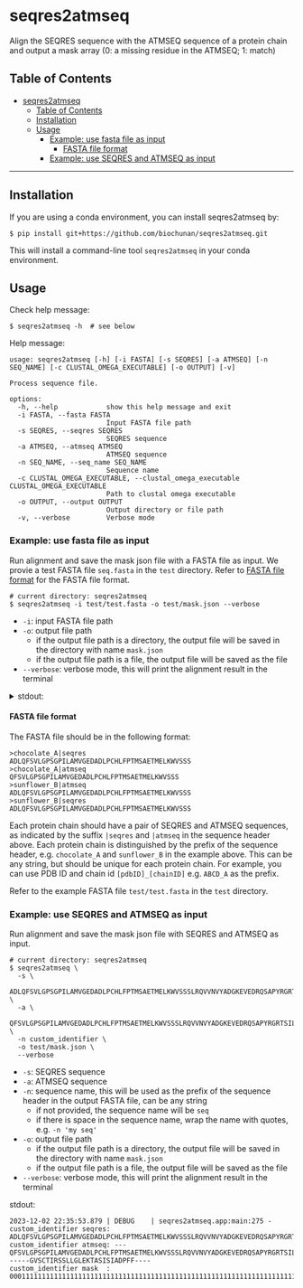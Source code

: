 # seqres2atmseq
Align the SEQRES sequence with the ATMSEQ sequence of a protein chain and output a mask array (0: a missing residue in the ATMSEQ; 1: match)

## Table of Contents
- [seqres2atmseq](#seqres2atmseq)
  - [Table of Contents](#table-of-contents)
  - [Installation](#installation)
  - [Usage](#usage)
    - [Example: use fasta file as input](#example-use-fasta-file-as-input)
      - [FASTA file format](#fasta-file-format)
    - [Example: use SEQRES and ATMSEQ as input](#example-use-seqres-and-atmseq-as-input)

---

## Installation 
If you are using a conda environment, you can install seqres2atmseq by:
```
$ pip install git+https://github.com/biochunan/seqres2atmseq.git
```
This will install a command-line tool `seqres2atmseq` in your conda environment.

## Usage
Check help message:
```shell 
$ seqres2atmseq -h  # see below 
```

Help message:
```
usage: seqres2atmseq [-h] [-i FASTA] [-s SEQRES] [-a ATMSEQ] [-n SEQ_NAME] [-c CLUSTAL_OMEGA_EXECUTABLE] [-o OUTPUT] [-v]

Process sequence file.

options:
  -h, --help            show this help message and exit
  -i FASTA, --fasta FASTA
                        Input FASTA file path
  -s SEQRES, --seqres SEQRES
                        SEQRES sequence
  -a ATMSEQ, --atmseq ATMSEQ
                        ATMSEQ sequence
  -n SEQ_NAME, --seq_name SEQ_NAME
                        Sequence name
  -c CLUSTAL_OMEGA_EXECUTABLE, --clustal_omega_executable CLUSTAL_OMEGA_EXECUTABLE
                        Path to clustal omega executable
  -o OUTPUT, --output OUTPUT
                        Output directory or file path
  -v, --verbose         Verbose mode
```

### Example: use fasta file as input 
Run alignment and save the mask json file with a FASTA file as input. We provie a test FASTA file `seq.fasta` in the `test` directory.
Refer to [FASTA file format](#fasta-file-format) for the FASTA file format.

```shell
# current directory: seqres2atmseq
$ seqres2atmseq -i test/test.fasta -o test/mask.json --verbose 
```
- `-i`: input FASTA file path
- `-o`: output file path
  - if the output file path is a directory, the output file will be saved in the directory with name `mask.json`
  - if the output file path is a file, the output file will be saved as the file
- `--verbose`: verbose mode, this will print the alignment result in the terminal

<details>
<summary>stdout:</summary>

```
2023-12-02 21:55:25.118 | DEBUG    | seqres2atmseq.app:main:275 - 
chocolate_A seqres: ADLQFSVLGPSGPILAMVGEDADLPCHLFPTMSAETMELKWVSSSLRQVVNVYADGKEVEDRQSAPYRGRTSILRDGITAGKAALRIHNVTASDSGKYLCYFQDGDFYEKALVELKVAALGSDLHVDVKGYKDGGIHLECRSTGWYPQPQIQWSNNKGENIPTVEAPVVADGVGLYAVAASVIMRGSSGEGVSCTIRSSLLGLEKTASISIADPFFRSAQ
chocolate_A atmseq: ---QFSVLGPSGPILAMVGEDADLPCHLFPTMSAETMELKWVSSSLRQVVNVYADGKEVEDRQSAPYRGRTSILRDGITAGKAALRIHNVTASDSGKYLCYFQDGDFYEKALVELKVAALGSDLHVDVKGYKDGGIHLECRSTGWYPQPQIQWSNNKGENIPTVEAPVVADGVGLYAVAASVIM------GVSCTIRSSLLGLEKTASISIADPFF----
chocolate_A mask  : 0001111111111111111111111111111111111111111111111111111111111111111111111111111111111111111111111111111111111111111111111111111111111111111111111111111111111111111111111111111111111111000000111111111111111111111111110000

2023-12-02 21:55:25.131 | DEBUG    | seqres2atmseq.app:main:275 - 
sunflower_B seqres: ADLQFSVLGPSGPILAMVGEDADLPCHLFPTMSAETMELKWVSSSLRQVVNVYADGKEVEDRQSAPYRGRTSILRDGITAGKAALRIHNVTASDSGKYLCYFQDGDFYEKALVELKVAALGSDLHVDVKGYKDGGIHLECRSTGWYPQPQIQWSNNKGENIPTVEAPVVADGVGLYAVAASVIMRGSSGEGVSCTIRSSLLGLEKTASISIADPFFRSAQ
sunflower_B atmseq: ---QFSVLGPSGPILAMVGEDADLPCHLFPTMSAETMELKWVSSSLRQVVNVYADGKEVEDRQSAPYRGRTSILRDGITAGKAALRIHNVTASDSGKYLCYFQDGDFYEKALVELKVAALGSDLHVDVKGYKDGGIHLECRSTGWYPQPQIQWSNNKGENIPTVEAPVVADGVGLYAVAASVIM------GVSCTIRSSLLGLEKTASISIADPFF----
sunflower_B mask  : 0001111111111111111111111111111111111111111111111111111111111111111111111111111
```
</details>


#### FASTA file format
The FASTA file should be in the following format:
```
>chocolate_A|seqres
ADLQFSVLGPSGPILAMVGEDADLPCHLFPTMSAETMELKWVSSS
>chocolate_A|atmseq
QFSVLGPSGPILAMVGEDADLPCHLFPTMSAETMELKWVSSS
>sunflower_B|atmseq
ADLQFSVLGPSGPILAMVGEDADLPCHLFPTMSAETMELKWVSSS
>sunflower_B|seqres
ADLQFSVLGPSGPILAMVGEDADLPCHLFPTMSAETMELKWVSSS
```
Each protein chain should have a pair of SEQRES and ATMSEQ sequences, as indicated by the suffix `|seqres` and `|atmseq` in the sequence header above. 
Each protein chain is distinguished by the prefix of the sequence header, e.g. `chocolate_A` and `sunflower_B` in the example above. This can be any string, but should be unique for each protein chain. For example, you can use PDB ID and chain id `[pdbID]_[chainID]` e.g. `ABCD_A` as the prefix.

Refer to the example FASTA file `test/test.fasta` in the `test` directory.


### Example: use SEQRES and ATMSEQ as input
Run alignment and save the mask json file with SEQRES and ATMSEQ as input. 
```shell   
# current directory: seqres2atmseq
$ seqres2atmseq \
  -s \
  ADLQFSVLGPSGPILAMVGEDADLPCHLFPTMSAETMELKWVSSSLRQVVNVYADGKEVEDRQSAPYRGRTSILRDGITAGKAALRIHNVTASDSGKYLCYFQDGDFYEKALVELKVAALGSDLHVDVKGYKDGGIHLECRSTGWYPQPQIQWSNNKGENIPTVEAPVVADGVGLYAVAASVIMRGSSGEGVSCTIRSSLLGLEKTASISIADPFFRSAQ \
  -a \ 
  QFSVLGPSGPILAMVGEDADLPCHLFPTMSAETMELKWVSSSLRQVVNVYADGKEVEDRQSAPYRGRTSILRDGITAGKAALRIHNVTASDSGKYLCYFQDGDFYEKALVELKVAALGSDLHVDVKGYKDGGIHLECRSTGWYPQPQIQWSNNKGENIPTVEAPVVADGVGLYAVAASVIMGVSCTIRSSLLGLEKTASISIADPFF \
  -n custom_identifier \ 
  -o test/mask.json \
  --verbose
```
- `-s`: SEQRES sequence
- `-a`: ATMSEQ sequence
- `-n`: sequence name, this will be used as the prefix of the sequence header in the output FASTA file, can be any string
  - if not provided, the sequence name will be `seq`
  - if there is space in the sequence name, wrap the name with quotes, e.g. `-n 'my seq'`
- `-o`: output file path
  - if the output file path is a directory, the output file will be saved in the directory with name `mask.json`
  - if the output file path is a file, the output file will be saved as the file
- `--verbose`: verbose mode, this will print the alignment result in the terminal

stdout: 
```shell 
2023-12-02 22:35:53.879 | DEBUG    | seqres2atmseq.app:main:275 - 
custom_identifier seqres: ADLQFSVLGPSGPILAMVGEDADLPCHLFPTMSAETMELKWVSSSLRQVVNVYADGKEVEDRQSAPYRGRTSILRDGITAGKAALRIHNVTASDSGKYLCYFQDGDFYEKALVELKVAALGSDLHVDVKGYKDGGIHLECRSTGWYPQPQIQWSNNKGENIPTVEAPVVADGVGLYAVAASVIMRGSSGEGVSCTIRSSLLGLEKTASISIADPFFRSAQ
custom_identifier atmseq: ---QFSVLGPSGPILAMVGEDADLPCHLFPTMSAETMELKWVSSSLRQVVNVYADGKEVEDRQSAPYRGRTSILRDGITAGKAALRIHNVTASDSGKYLCYFQDGDFYEKALVELKVAALGSDLHVDVKGYKDGGIHLECRSTGWYPQPQIQWSNNKGENIPTVEAPVVADGVGLYAVAASVIM------GVSCTIRSSLLGLEKTASISIADPFF----
custom_identifier mask  : 0001111111111111111111111111111111111111111111111111111111111111111111111111111111111111111111111111111111111111111111111111111111111111111111111111111111111111111111111111111111111111000000111111111111111111111111110000
```
